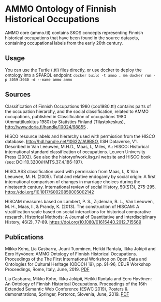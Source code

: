 # AMMO Ontology of Finnish Historical Occupations

AMMO core (ammo.ttl) contains SKOS concepts representing Finnish historical occupations that have been found in the source datasets, containing occupational labels from the early 20th century.

## Usage

You can use the Turtle (.ttl) files directly, or use docker to deploy the ontology into a SPARQL endpoint:
`docker build -t ammo . && docker run -p 3059:3030 -d --name ammo ammo`

## Sources

Classification of Finnish Occupations 1980 (coo1980.ttl) contains parts of the occupation hierarchy, and the social classification, related to AMMO occupations, published in Classification of 
occupations 1980 (Ammattiluokitus 1980) by Statistics Finland (Tilastokeskus), http://www.doria.fi/handle/10024/98855 .

HISCO resource labels and hierarchy used with permission from the HISCO database. http://hdl.handle.net/10622/JA9B8O, IISH Dataverse, V1. Described in 
Van Leeuwen, M.H.D., Maas, I., Miles, A.: HISCO: Historical international standard classification of occupations. Leuven University Press (2002). See also the historyofwork.iisg.nl website and 
HISCO book (see: DOI:10.3200/HMTS.37.4.186-197).

HISCLASS classification used with permission from Maas, I., & Van Leeuwen, M. H. (2005). Total and relative endogamy by social origin: A first international comparison of changes in marriage choices 
during the nineteenth century. International review of social History, 50(S13), 275-295. https://doi.org/10.1017/S0020859005002142

HISCAM measures based on Lambert, P. S., Zijdeman, R. L., Van Leeuwen, M. H., Maas, I., & Prandy, K. (2013). The construction of HISCAM: A stratification scale based on social interactions for 
historical comparative research. Historical Methods: A Journal of Quantitative and Interdisciplinary History, 46(2), 77-89. https://doi.org/10.1080/01615440.2012.715569


## Publications

Mikko Koho, Lia Gasbarra, Jouni Tuominen, Heikki Rantala, Ilkka Jokipii and Eero Hyvönen: AMMO Ontology of Finnish Historical Occupations. Proceedings of the The First International Workshop on 
Open Data and Ontologies for Cultural Heritage (ODOCH 19), pp. 91-96, CEUR Workshop Proceedings, Rome, Italy, June, 2019. [PDF](https://seco.cs.aalto.fi/publications/2019/koho-et-al-ammo-2019.pdf)

Lia Gasbarra, Mikko Koho, Ilkka Jokipii, Heikki Rantala and Eero Hyvönen: An Ontology of Finnish Historical Occupations. Proceedings of the 16th Extended Semantic Web Conference (ESWC 2019), 
Posters & demonstrations, Springer, Portoroz, Slovenia, June, 2019. [PDF](https://seco.cs.aalto.fi/publications/2019/gasbarra-et-al-ammo-2019.pdf)

